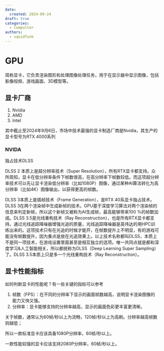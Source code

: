 ```yaml
---
date:
  created: 2024-09-24
draft: true
categories: 
  - Compulter
authors:
  - squidfunk
---
```



# GPU

简称显卡，它负责渲染图形和处理图像处理任务，用于在显示器中显示图像，包括影像视频、游戏画面、3D模型等。

## 显卡厂商

1. Nvidia
2. AMD
3. Intel

其中截止至2024年9月6日，市场中技术最强的显卡制造厂商是Nvidia，其生产的显卡型号为RTX 4000系列

### NVIDA

独占技术DLSS

DLSS 2 本质上是超分辨率技术（Super Resolution），所有RTX显卡都支持。众所周知，显卡在低分辨率条件下帧数很高，在高分辨率下帧数较低。而这项超分辨率技术可以先让显卡渲染低分辨率（比如1080P）图像，通过某种AI算法转化为高分辨率（比如4K）图像输出，以获得更高的帧数。

DLSS 3本质上是插帧技术（Frame Generation），是RTX 40系显卡独占技术。DLSS 3在两个渲染帧中生成新帧的技术。GPU基于深度学习算法对两个渲染帧的信息来判定新帧，所以这个新帧又被称为AI生成帧，最高能够带来100 %的帧数加成。DLSS 3.5是光线重构技术（Ray Reconstruction），也是所有RTX显卡都支持。通过光线追踪降噪器增强光追的质量，光线追踪降噪器是英伟达的用HPC训练出来的。这项技术只有在光追的时候才能开，在帧数提升上不明显，有的游戏可能没有帧数提升，因为重点是放在光追效果上。以上技术名称都叫DLSS，本质上不是同一项技术，在游戏设置里面甚至是相互独立的选项。唯一共同点就是都和深度学习&人工智能相关，所以都统称为DLSS（Deep Learning Super Sampling）了。DLSS 3.5本质上只是多一个光线重构技术（Ray Reconstruction）。



## 显卡性能指标

如何判断显卡的性能呢？有一些关键的指标可以参考

1. 帧数（FPS）：在不同的分辨率下显示的画面帧数越高，说明显卡渲染图像的能力又快又强。
2. 分辨率：显卡能够支持的分辨率越高，显示的画面色彩更丰富更清晰。

关于帧数，通常认为60帧/秒以上为流畅，120帧/秒以上为高刷。分辨率越高帧数则越低；

所以一款标准显卡应该具备1080P分辨率，60帧/秒以上。

一款性能较强的显卡应该支持2080P分辨率，60帧/秒以上。

